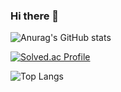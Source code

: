 ### Hi there 👋

<!--
**les0498/les0498** is a ✨ _special_ ✨ repository because its `README.md` (this file) appears on your GitHub profile.

Here are some ideas to get you started:

- 🔭 I’m currently working on ...
- 🌱 I’m currently learning ...
- 👯 I’m looking to collaborate on ...
- 🤔 I’m looking for help with ...
- 💬 Ask me about ...
- 📫 How to reach me: ...
- 😄 Pronouns: ...
- ⚡ Fun fact: ...
-->


![Anurag's GitHub stats](https://github-readme-stats.vercel.app/api?username=les0498&show_icons=true&theme=cobalt)

[![Solved.ac Profile](http://mazassumnida.wtf/api/generate_badge?boj=les0498)](https://solved.ac/les0498)

![Top Langs](https://github-readme-stats.vercel.app/api/top-langs/?username=les0498&layout=compact&theme=cobalt)
